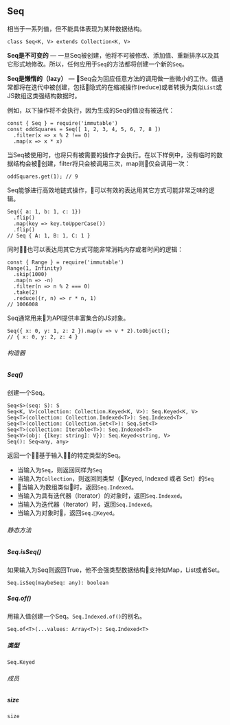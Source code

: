 ## Seq

相当于一系列值，但不能具体表现为某种数据结构。

```
class Seq<K, V> extends Collection<K, V>
```

**Seq是不可变的** — 一旦Seq被创建，他将不可被修改、添加值、重新排序以及其它形式地修改。所以，任何应用于`Seq`的方法都将创建一个新的`Seq`。

**Seq是懒惰的（lazy）** — Seq会为回应任意方法的调用做一些微小的工作。值通常都将在迭代中被创建，包括隐式的在缩减操作(reduce)或者转换为类似`List`或JS数组这类强结构数据时。

例如，以下操作将不会执行，因为生成的Seq的值没有被迭代：

```
const { Seq } = require('immutable')
const oddSquares = Seq([ 1, 2, 3, 4, 5, 6, 7, 8 ])
  .filter(x => x % 2 !== 0)
  .map(x => x * x)
```

当Seq被使用时，也将只有被需要的操作才会执行。在以下样例中，没有临时的数据结构会被创建，filter将只会被调用三次，map则仅会调用一次：

```
oddSquares.get(1); // 9
```

Seq能够进行高效地链式操作，可以有效的表达用其它方式可能非常乏味的逻辑。

```
Seq({ a: 1, b: 1, c: 1})
  .flip()
  .map(key => key.toUpperCase())
  .flip()
// Seq { A: 1, B: 1, C: 1 }
```

同时也可以表达用其它方式可能非常消耗内存或者时间的逻辑：

```
const { Range } = require('immutable')
Range(1, Infinity)
  .skip(1000)
  .map(n => -n)
  .filter(n => n % 2 === 0)
  .take(2)
  .reduce((r, n) => r * n, 1)
// 1006008
```

Seq通常用来为API提供丰富集合的JS对象。

```
Seq({ x: 0, y: 1, z: 2 }).map(v => v * 2).toObject();
// { x: 0, y: 2, z: 4 }
```

###### 构造器

##### Seq()

创建一个Seq。

```
Seq<S>(seq: S): S
Seq<K, V>(collection: Collection.Keyed<K, V>): Seq.Keyed<K, V>
Seq<T>(collection: Collection.Indexed<T>): Seq.Indexed<T>
Seq<T>(collection: Collection.Set<T>): Seq.Set<T>
Seq<T>(collection: Iterable<T>): Seq.Indexed<T>
Seq<V>(obj: {[key: string]: V}): Seq.Keyed<string, V>
Seq(): Seq<any, any>
```

返回一个基于输入的特定类型的Seq。

* 当输入为`Seq`，则返回同样为`Seq`
* 当输入为`Collection`，则返回同类型（Keyed, Indexed 或者 Set）的`Seq`
* 当输入为数组类似时，返回`Seq.Indexed`。
* 当输入为具有迭代器（Iterator）的对象时，返回`Seq.Indexed`。
* 当输入为迭代器（Iterator）时，返回`Seq.Indexed`。
* 当输入为对象时，返回`Seq.Keyed`。

###### 静态方法

##### Seq.isSeq()

如果输入为Seq则返回True，他不会强类型数据结构支持如Map，List或者Set。

```
Seq.isSeq(maybeSeq: any): boolean
```

##### Seq.of()

用输入值创建一个Seq。`Seq.Indexed.of()`的别名。

```
Seq.of<T>(...values: Array<T>): Seq.Indexed<T>
```

##### 类型

`Seq.Keyed`

###### 成员

##### size

```
size
```

